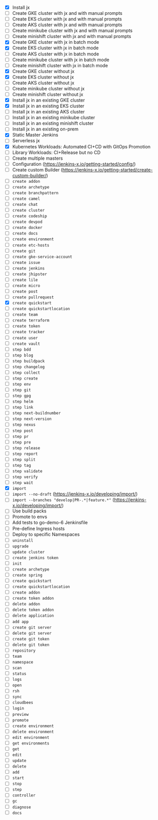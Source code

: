 - [X] Install jx
- [ ] Create GKE cluster with jx and with manual prompts
- [ ] Create EKS cluster with jx and with manual prompts
- [ ] Create AKS cluster with jx and with manual prompts
- [ ] Create minikube cluster with jx and with manual prompts
- [ ] Create minishift cluster with jx and with manual prompts
- [X] Create GKE cluster with jx in batch mode
- [X] Create EKS cluster with jx in batch mode
- [ ] Create AKS cluster with jx in batch mode
- [ ] Create minikube cluster with jx in batch mode
- [ ] Create minishift cluster with jx in batch mode
- [X] Create GKE cluster without jx
- [X] Create EKS cluster without jx
- [ ] Create AKS cluster without jx
- [ ] Create minikube cluster without jx
- [ ] Create minishift cluster without jx
- [X] Install jx in an existing GKE cluster
- [X] Install jx in an existing EKS cluster
- [ ] Install jx in an existing AKS cluster
- [ ] Install jx in an existing minikube cluster
- [ ] Install jx in an existing minishift cluster
- [ ] Install jx in an existing on-prem
- [X] Static Master Jenkins
- [ ] Serverless jx
- [X] Kubernetes Workloads: Automated CI+CD with GitOps Promotion
- [ ] Library Workloads: CI+Release but no CD
- [ ] Create multiple masters
- [ ] Configuration (https://jenkins-x.io/getting-started/config/)
- [ ] Create custom Builder (https://jenkins-x.io/getting-started/create-custom-builder/)
- [ ] `create addon`
- [ ] `create archetype`
- [ ] `create branchpattern`
- [ ] `create camel`
- [ ] `create chat`
- [ ] `create cluster`
- [ ] `create codeship`
- [ ] `create devpod`
- [ ] `create docker`
- [ ] `create docs`
- [ ] `create environment`
- [ ] `create etc-hosts`
- [ ] `create git`
- [ ] `create gke-service-account`
- [ ] `create issue`
- [ ] `create jenkins`
- [ ] `create jhipster`
- [ ] `create lile`
- [ ] `create micro`
- [ ] `create post`
- [ ] `create pullrequest`
- [X] `create quickstart`
- [ ] `create quickstartlocation`
- [ ] `create team`
- [ ] `create terraform`
- [ ] `create token`
- [ ] `create tracker`
- [ ] `create user`
- [ ] `create vault`
- [ ] `step bdd`
- [ ] `step blog`
- [ ] `step buildpack`
- [ ] `step changelog`
- [ ] `step collect`
- [ ] `step create`
- [ ] `step env`
- [ ] `step git`
- [ ] `step gpg`
- [ ] `step helm`
- [ ] `step link`
- [ ] `step next-buildnumber`
- [ ] `step next-version`
- [ ] `step nexus`
- [ ] `step post`
- [ ] `step pr`
- [ ] `step pre`
- [ ] `step release`
- [ ] `step report`
- [ ] `step split`
- [ ] `step tag`
- [ ] `step validate`
- [ ] `step verify`
- [ ] `step wait`
- [X] `import`
- [ ] `import --no-draft` (https://jenkins-x.io/developing/import/)
- [ ] `import --branches "develop|PR-.*|feature.*"` (https://jenkins-x.io/developing/import/)
- [ ] Use build packs
- [ ] Promote to envs
- [ ] Add tests to go-demo-6 Jenkinsfile
- [ ] Pre-define Ingress hosts
- [ ] Deploy to specific Namespaces
- [ ] `uninstall`
- [ ] `upgrade`
- [ ] `update cluster`
- [ ] `create jenkins token`
- [ ] `init`
- [ ] `create archetype`
- [ ] `create spring`
- [ ] `create quickstart`
- [ ] `create quickstartlocation`
- [ ] `create addon`
- [ ] `create token addon`
- [ ] `delete addon`
- [ ] `delete token addon`
- [ ] `delete application`
- [ ] `add app`
- [ ] `create git server`
- [ ] `delete git server`
- [ ] `create git token`
- [ ] `delete git token`
- [ ] `repository`
- [ ] `team`
- [ ] `namespace`
- [ ] `scan`
- [ ] `status`
- [ ] `logs`
- [ ] `open`
- [ ] `rsh`
- [ ] `sync`
- [ ] `cloudbees`
- [ ] `login`
- [ ] `preview`
- [ ] `promote`
- [ ] `create environment`
- [ ] `delete environment`
- [ ] `edit environment`
- [ ] `get environments`
- [ ] `get`
- [ ] `edit`
- [ ] `update`
- [ ] `delete`
- [ ] `add` 
- [ ] `start`
- [ ] `stop`
- [ ] `step`
- [ ] `controller`
- [ ] `gc`
- [ ] `diagnose`
- [ ] `docs`